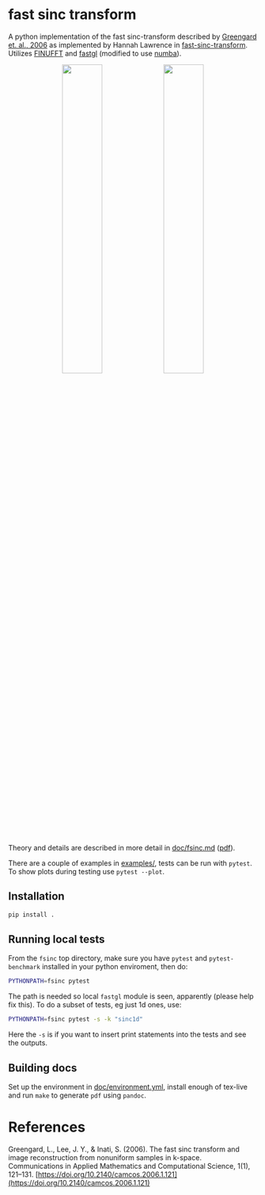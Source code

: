 # fast sinc transform

A python implementation of the fast sinc-transform described by [Greengard et. al., 2006](https://doi.org/10.2140/camcos.2006.1.121) as implemented by Hannah Lawrence in [fast-sinc-transform](https://fast-sinc-transform.readthedocs.io/en/latest/Overview.html). Utilizes [FINUFFT](https://finufft.readthedocs.io/) and [fastgl](https://people.sc.fsu.edu/~jburkardt/py_src/fastgl/fastgl.html) (modified to use [numba](http://numba.pydata.org/)).

<p float="left" align="middle">
  <img src="https://raw.githubusercontent.com/gauteh/fsinc/master/doc/example_1d.png" width="40%" />
  <img src="https://raw.githubusercontent.com/gauteh/fsinc/master/doc/example_2d.png" width="40%" />
</p>

Theory and details are described in more detail in [doc/fsinc.md](doc/fsinc.md) ([pdf](https://raw.githubusercontent.com/gauteh/fsinc/master/doc/fsinc.pdf)).

There are a couple of examples in [examples/](examples/), tests can be run with `pytest`. To show plots during testing use `pytest --plot`.

## Installation

```sh
pip install .
```

## Running local tests

From the `fsinc` top directory, make sure you have `pytest` and
`pytest-benchmark` installed in your
python enviroment, then do:
```sh
PYTHONPATH=fsinc pytest
```
The path is needed so local `fastgl` module is seen,
apparently (please help fix this).
To do a subset of tests, eg just 1d ones, use:
```sh
PYTHONPATH=fsinc pytest -s -k "sinc1d"
```
Here the `-s` is if you want to insert print statements into the tests
and see the outputs.



## Building docs

Set up the environment in [doc/environment.yml](doc/environment.yml), install enough of tex-live and run `make` to generate `pdf` using `pandoc`.

# References

Greengard, L., Lee, J. Y., & Inati, S. (2006). The fast sinc transform and image reconstruction from nonuniform samples in k-space. Communications in Applied Mathematics and Computational Science, 1(1), 121–131. [https://doi.org/10.2140/camcos.2006.1.121](https://doi.org/10.2140/camcos.2006.1.121)
